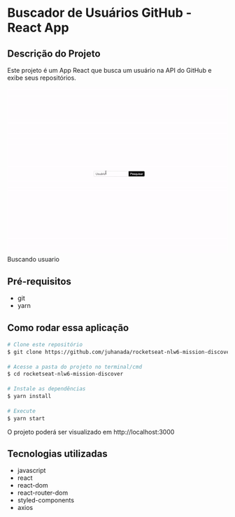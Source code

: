 # Buscador de Usuários GitHub - React App

## Descrição do Projeto
Este projeto é um App React que busca um usuário na API do GitHub e exibe seus repositórios. 

![](buscausuario.gif)
Buscando usuario

## Pré-requisitos
* git
* yarn

## Como rodar essa aplicação
```bash
# Clone este repositório
$ git clone https://github.com/juhanada/rocketseat-nlw6-mission-discover.git

# Acesse a pasta do projeto no terminal/cmd
$ cd rocketseat-nlw6-mission-discover

# Instale as dependências
$ yarn install

# Execute
$ yarn start
```
O projeto poderá ser visualizado em http://localhost:3000

## Tecnologias utilizadas
* javascript
* react
* react-dom
* react-router-dom
* styled-components
* axios
